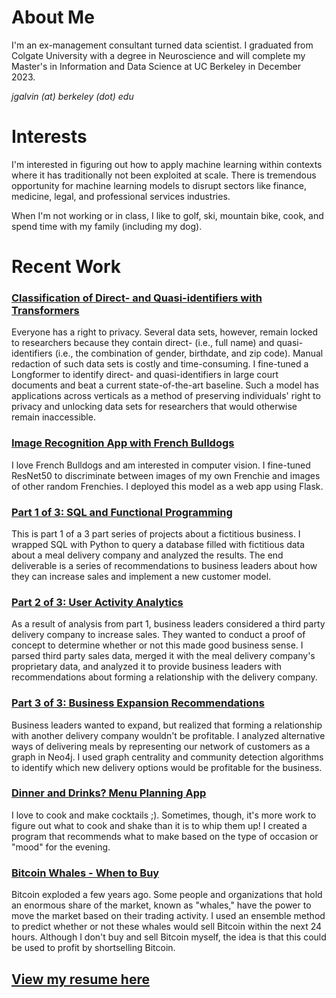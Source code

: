 # About Me

I'm an ex-management consultant turned data scientist. I graduated from Colgate University with a degree in Neuroscience and will complete my Master's in Information and Data Science at UC Berkeley in December 2023. 

*jgalvin (at) berkeley (dot) edu*

# Interests

I'm interested in figuring out how to apply machine learning within contexts where it has traditionally not been exploited at scale. There is tremendous opportunity for machine learning models to disrupt sectors like finance, medicine, legal, and professional services industries.

When I'm not working or in class, I like to golf, ski, mountain bike, cook, and spend time with my family (including my dog).

# Recent Work

### [Classification of Direct- and Quasi-identifiers with Transformers](https://github.com/jvgalvin/nlp_ner)

Everyone has a right to privacy. Several data sets, however, remain locked to researchers because they contain direct- (i.e., full name) and quasi-identifiers (i.e., the combination of gender, birthdate, and zip code). Manual redaction of such data sets is costly and time-consuming. I fine-tuned a Longformer to identify direct- and quasi-identifiers in large court documents and beat a current state-of-the-art baseline. Such a model has applications across verticals as a method of preserving individuals' right to privacy and unlocking data sets for researchers that would otherwise remain inaccessible.

### [Image Recognition App with French Bulldogs](https://github.com/jvgalvin/Lucy_Classification_App)

I love French Bulldogs and am interested in computer vision. I fine-tuned ResNet50 to discriminate between images of my own Frenchie and images of other random Frenchies. I deployed this model as a web app using Flask.

### [Part 1 of 3: SQL and Functional Programming](https://github.com/jvgalvin/Portfolio/tree/main/query_functional_programming)

This is part 1 of a 3 part series of projects about a fictitious business. I wrapped SQL with Python to query a database filled with fictitious data about a meal delivery company and analyzed the results. The end deliverable is a series of recommendations to business leaders about how they can increase sales and implement a new customer model.

### [Part 2 of 3: User Activity Analytics](https://github.com/jvgalvin/Portfolio/tree/main/user_activity)

As a result of analysis from part 1, business leaders considered a third party delivery company to increase sales. They wanted to conduct a proof of concept to determine whether or not this made good business sense. I parsed third party sales data, merged it with the meal delivery company's proprietary data, and analyzed it to provide business leaders with recommendations about forming a relationship with the delivery company.

### [Part 3 of 3: Business Expansion Recommendations](https://github.com/jvgalvin/Portfolio/tree/main/business_expansion)

Business leaders wanted to expand, but realized that forming a relationship with another delivery company wouldn't be profitable. I analyzed alternative ways of delivering meals by representing our network of customers as a graph in Neo4j. I used graph centrality and community detection algorithms to identify which new delivery options would be profitable for the business.

### [Dinner and Drinks? Menu Planning App](https://github.com/jvgalvin/Portfolio/tree/main/Menu_Builder)

I love to cook and make cocktails ;). Sometimes, though, it's more work to figure out what to cook and shake than it is to whip them up! I created a program that recommends what to make based on the type of occasion or "mood" for the evening. 

### [Bitcoin Whales - When to Buy](https://github.com/jvgalvin/Portfolio/tree/main/Bitcoin_Whale_Analysis)

Bitcoin exploded a few years ago. Some people and organizations that hold an enormous share of the market, known as "whales," have the power to move the market based on their trading activity. I used an ensemble method to predict whether or not these whales would sell Bitcoin within the next 24 hours. Although I don't buy and sell Bitcoin myself, the idea is that this could be used to profit by shortselling Bitcoin.

## [View my resume here](https://github.com/jvgalvin/jvgalvin.github.io/blob/main/docs/Jack_Galvin_Resume_(12_11_22).pdf)
